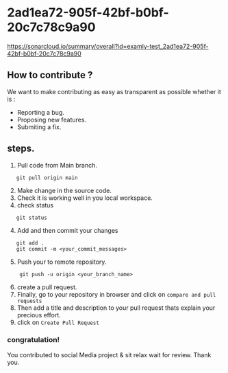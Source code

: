 # 2ad1ea72-905f-42bf-b0bf-20c7c78c9a90
https://sonarcloud.io/summary/overall?id=examly-test_2ad1ea72-905f-42bf-b0bf-20c7c78c9a90

## How to contribute ?
We want to make contributing as easy as transparent as possible whether it is :
 * Reporting a bug.
 * Proposing new features.
 * Submiting a fix.
 ## steps.
 1. Pull code from Main branch.
 ```
    git pull origin main
 ```
 2. Make change in the source code.
 3. Check it is working well in you local workspace.
 4. check status
 ```
    git status
 ```
 4. Add and then commit your changes
 ```
    git add .
    git commit -m <your_commit_messages>
```
5. Push your to remote repository.
```
    git push -u origin <your_branch_name>
```
6. create a pull request.
7. Finally, go to your repository in browser and click on `compare and pull requests`
8. Then add a title and description to your pull request thats explain your precious effort.
9. click on `Create Pull Request`
### congratulation!
You contributed to social Media project & sit relax wait for review. Thank you.
